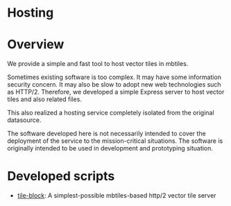 # Hosting
# Overview
We provide a simple and fast tool to host vector tiles in mbtiles. 

Sometimes existing software is too complex. It may have some information security concern. It may also be slow to adopt new web technologies such as HTTP/2. Therefore, we developed a simple Express server to host vector tiles and also related files. 

This also realized a hosting service completely isolated from the original datasource. 

The software developed here is not necessarily intended to cover the deployment of the service to the mission-critical situations. The software is originally intended to be used in development and prototyping situation.

# Developed scripts
- [tile-block](https://github.com/hfu/tile-block): A simplest-possible mbtiles-based http/2 vector tile server
